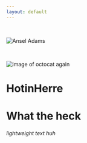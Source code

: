 ```yaml
---
layout: default
---
```


<br>

![Ansel Adams](https://octodex.github.com/images/yaktocat.png)

<br>

![image of octocat again](https://cdn.worldvectorlogo.com/logos/github-octocat.svg)

# HotinHerre
# What the heck
###### lightweight text huh

